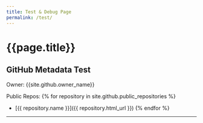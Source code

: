 ```yaml
---
title: Test & Debug Page
permalink: /test/
---
```

# {{page.title}}

## GitHub Metadata Test

Owner: {{site.github.owner_name}}

Public Repos:
{% for repository in site.github.public_repositories %}
  * [{{ repository.name }}]({{ repository.html_url }})
{% endfor %}

---
